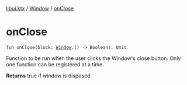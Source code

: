 [libui.ktx](../README.md) / [Window](README.md) / [onClose](on-close.md)

# onClose

`fun onClose(block: `[`Window`](README.md)`.() -> Boolean): Unit`

Function to be run when the user clicks the Window's close button.
Only one function can be registered at a time.

**Returns**
true if window is disposed

